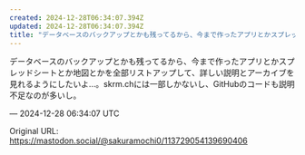 ```yaml
---
created: 2024-12-28T06:34:07.394Z
updated: 2024-12-28T06:34:07.394Z
title: "データベースのバックアップとかも残ってるから、今まで作ったアプリとかスプレッドシ[...]"
---
```


<p>データベースのバックアップとかも残ってるから、今まで作ったアプリとかスプレッドシートとか地図とかを全部リストアップして、詳しい説明とアーカイブを見れるようにしたいよ…。skrm.chには一部しかないし、GitHubのコードも説明不足なのが多いし。</p>

&mdash; 2024-12-28 06:34:07 UTC

Original URL: https://mastodon.social/@sakuramochi0/113729054139690406
